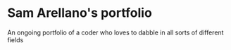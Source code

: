 # Sam Arellano's portfolio
An ongoing portfolio of a coder who loves to dabble in all sorts of different fields

